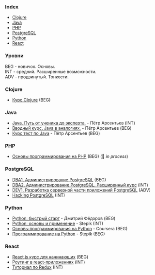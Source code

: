 ### Index

* [Clojure](#clojure)
* [Java](#java)
* [PHP](#php)
* [PostgreSQL](#postgresql)
* [Python](#python)
* [React](#react)


### Уровни

BEG - новичок. Основы.  
INT - средний. Расширенные возможности.  
ADV - продвинутый. Тонкости.


### Clojure

* [Курс Clojure](https://clojurecourse.by) (BEG)


### Java

* [Java. Путь от ученика до эксперта.](http://www.job4j.ru/courses/java_way_from_student_to_master.html) - Пётр Арсентьев (INT)
* [Вводный курс. Java в аналогиях.](http://www.job4j.ru/courses/java_beginner.html) - Пётр Арсентьев (BEG)
* [Курс тест по Java](https://github.com/peterarsentev/course_test) - Пётр Арсентьев (BEG)


### PHP

* [Основы программирования на PHP](https://code-basics.ru/languages/php) (BEG) (:construction: *in process*)


### PostgreSQL

* [DBA1. Администрирование PostgreSQL](https://postgrespro.ru/education/courses/DBA1) (BEG)
* [DBA2. Администрирование PostgreSQL. Расширенный курс](https://postgrespro.ru/education/courses/DBA2) (INT)
* [DEV1. Разработка серверной части приложений PostgreSQL](https://postgrespro.ru/education/courses/DEV1) (ADV)
* [Hacking PostgreSQL](https://postgrespro.ru/education/courses/hacking) (INT)


### Python

* [Python: быстрый старт](http://dfedorov.spb.ru/python3) - Дмитрий Фёдоров (BEG) 
* [Python: основы и применение](https://stepik.org/course/512) - Stepik (INT)
* [Основы программирования на Python](https://www.coursera.org/learn/python-osnovy-programmirovaniya) - Coursera (BEG)
* [Программирование на Python](https://stepik.org/course/67) - Stepik (BEG)


### React

* [React.js курс для начинающих](https://www.gitbook.com/book/maxfarseer/react-course-ru/details) (BEG)
* [Роутинг в react-приложениях](https://www.gitbook.com/book/maxfarseer/react-router-course-ru/details) (INT)
* [Туториал по Redux](https://www.gitbook.com/book/maxfarseer/redux-course-ru/details) (INT)

